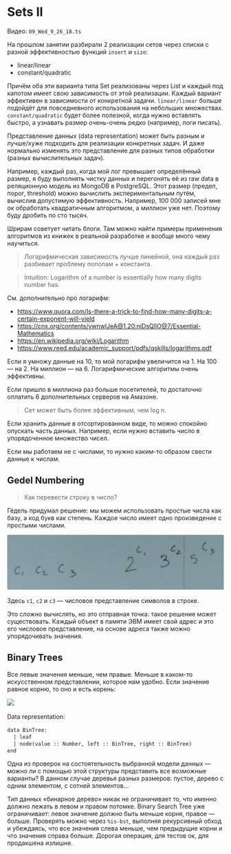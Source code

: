 # Sets II
Видео: `09_Wed_9_26_18.ts`

На прошлом занятии разбирали 2 реализации сетов через списки с разной эффективностью функций `insert` и `size`:

- linear/linear
- constant/quadratic

Причём оба эти варианта типа Set реализованы через List и каждый под капотом имеет свою зависимость от этой реализации. Каждый вариант эффективен в зависимости от конкретной задачи. `linear/linear` больше подойдёт для повседневного использования на небольших множествах. `constant/quadratic` будет более полезной, когда нужно вставлять быстро, а узнавать размер очень-очень редко (например, логи писать).

Представление данных (data representation) может быть разным и лучше/хуже подходить для реализации конкретных задач. И даже нормально изменять это представление для разных типов обработки (разных вычислительных задач).

Например, каждый раз, когда мой лог превышает определённый размер, я буду выполнять чистку данных и перегонять её из raw data в реляционную модель из MongoDB в PostgreSQL. Этот размер (предел, порог, threshold) можно вычислить экспериментальным путём, вычислив допустимую эффективность. Например, 100 000 записей мне ок обработать квадратичным алгоритмом, а миллион уже нет. Поэтому буду дробить по сто тысяч.

Шрирам советует читать блоги. Там можно найти примеры применения алгоритмов из книжек в реальной разработке и вообще много чему научиться.

> Логарифмическая зависимость лучше линейной, она каждый раз разбивает проблему пополам + константа.

> Intuition: Logarithm of a number is essentially how many digits number has.

См. дополнительно про логарифм:

- https://www.quora.com/Is-there-a-trick-to-find-how-many-digits-a-certain-exponent-will-yield
- https://cnx.org/contents/ywnwlJeA@1.20:njDsQlIO@7/Essential-Mathematics 
- https://en.wikipedia.org/wiki/Logarithm
- https://www.reed.edu/academic_support/pdfs/qskills/logarithms.pdf

Если я умножу данные на 10, то мой логарифм увеличится на 1. На 100 — на 2. На миллион — на 6. Логарифмические алгоритмы очень эффективны.

Если пришло в миллиона раз больше посетителей, то достаточно оплатить 6 дополнительных серверов на Амазоне.

> Сет может быть более эффективным, чем log n.

Если хранить данные в отсортированном виде, то можно спокойно опускать часть данных. Например, если нужно вставить число в упорядоченное множество чисел. 

Если мы работаем не с числами, то нужно каким-то образом свести данные к числам.

## Gedel Numbering
> Как перевести строку в число?

Гёдель придумал решение: мы можем использовать простые числа как базу, а код букв как степень. Каждое число имеет одно произведение с простыми числами.

![](./img/gedel_nums.png)

Здесь `c1`, `c2` и `c3` — числовое представление символов в строке.

Это сложно вычислять, но это отправная точка: такое решение может существовать. Каждый объект в памяти ЭВМ имеет свой адрес и это его числовое представление, на основе адреса также можно упорядочивать значения.

## Binary Trees
Все левые значения меньше, чем правые. Меньше в каком-то искусственном представлении, которое нам удобно. Если значение равное корню, то оно и есть корень:

[![](https://mermaid.ink/img/eyJjb2RlIjoiZ3JhcGggVEI7XG4gICAgQSgoVnJvb3QpKS0tPkIoKFZsZWZ0KSlcbiAgICBBLS0-QygoVnJpZ2h0KSk7XG4gICAgQi0tPkUoKFZsZWZ0KSlcbiAgICBCLS0-RigoVnJpZ2h0KSlcbiAgICBDLS0-SCgoVmxlZnQpKVxuICAgIEMtLT5JKChWcmlnaHQpKVxuIiwibWVybWFpZCI6eyJ0aGVtZSI6ImRlZmF1bHQifSwidXBkYXRlRWRpdG9yIjpmYWxzZX0)](https://mermaid-js.github.io/mermaid-live-editor/#/edit/eyJjb2RlIjoiZ3JhcGggVEI7XG4gICAgQSgoVnJvb3QpKS0tPkIoKFZsZWZ0KSlcbiAgICBBLS0-QygoVnJpZ2h0KSk7XG4gICAgQi0tPkUoKFZsZWZ0KSlcbiAgICBCLS0-RigoVnJpZ2h0KSlcbiAgICBDLS0-SCgoVmxlZnQpKVxuICAgIEMtLT5JKChWcmlnaHQpKVxuIiwibWVybWFpZCI6eyJ0aGVtZSI6ImRlZmF1bHQifSwidXBkYXRlRWRpdG9yIjpmYWxzZX0)

Data representation:

```pyret
data BinTree:
  | leaf
  | node(value :: Number, left :: BinTree, right :: BinTree)
end
```

Одна из проверок на состоятельность выбранной модели данных — можно ли с помощью этой структуры представить все возможные варианты? В данном случае деревья разных размеров: пустое, дерево с одним элементом, с сотней элементов...

Тип данных «бинарное дерево» никак не ограничивает то, что именно должно лежать в левом и правом потомке. Binary Search Tree уже ограничивает: левое значение должно быть меньше корня, правое — больше. Проверять можно через `%is-bst`, выполняя рекурсивный обход и убеждаясь, что все значения слева меньше, чем предыдущие корни и что значения справа больше. Дорогая операция, для тестов ок, для продакшена излишне.







